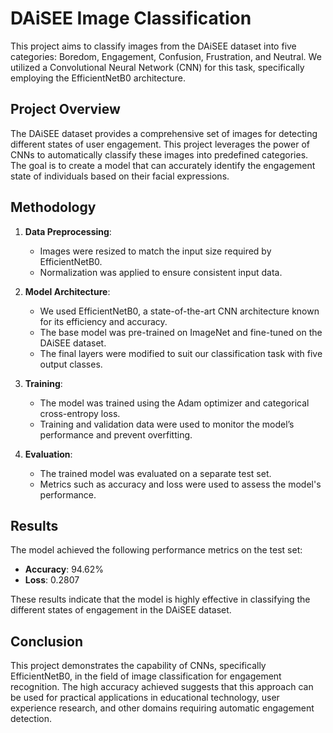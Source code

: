# DAiSEE Image Classification

This project aims to classify images from the DAiSEE dataset into five categories: Boredom, Engagement, Confusion, Frustration, and Neutral. We utilized a Convolutional Neural Network (CNN) for this task, specifically employing the EfficientNetB0 architecture.

## Project Overview

The DAiSEE dataset provides a comprehensive set of images for detecting different states of user engagement. This project leverages the power of CNNs to automatically classify these images into predefined categories. The goal is to create a model that can accurately identify the engagement state of individuals based on their facial expressions.

## Methodology

1. **Data Preprocessing**: 
   - Images were resized to match the input size required by EfficientNetB0.
   - Normalization was applied to ensure consistent input data.

2. **Model Architecture**:
   - We used EfficientNetB0, a state-of-the-art CNN architecture known for its efficiency and accuracy.
   - The base model was pre-trained on ImageNet and fine-tuned on the DAiSEE dataset.
   - The final layers were modified to suit our classification task with five output classes.

3. **Training**:
   - The model was trained using the Adam optimizer and categorical cross-entropy loss.
   - Training and validation data were used to monitor the model’s performance and prevent overfitting.

4. **Evaluation**:
   - The trained model was evaluated on a separate test set.
   - Metrics such as accuracy and loss were used to assess the model's performance.

## Results

The model achieved the following performance metrics on the test set:

- **Accuracy**: 94.62%
- **Loss**: 0.2807

These results indicate that the model is highly effective in classifying the different states of engagement in the DAiSEE dataset.

## Conclusion

This project demonstrates the capability of CNNs, specifically EfficientNetB0, in the field of image classification for engagement recognition. The high accuracy achieved suggests that this approach can be used for practical applications in educational technology, user experience research, and other domains requiring automatic engagement detection.
